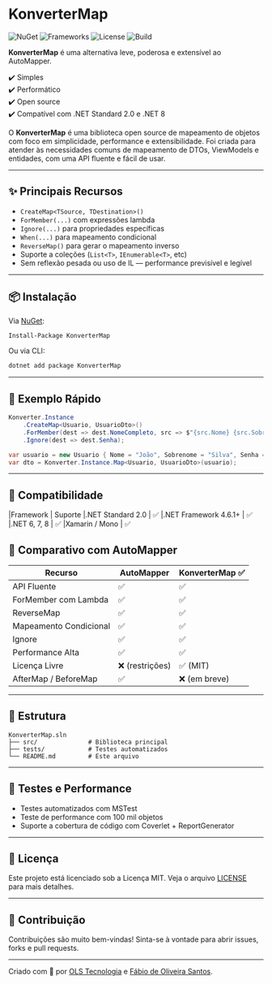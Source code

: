 # KonverterMap

![NuGet](https://img.shields.io/nuget/v/KonverterMap.svg)
![Frameworks](https://img.shields.io/badge/.NET-Standard%202.0%20%7C%20.NET%208-blue)
![License](https://img.shields.io/github/license/olstecnologia/KonverterMap.svg)
![Build](https://github.com/olstecnologia/KonverterMap/actions/workflows/ci.yml/badge.svg)

**KonverterMap** é uma alternativa leve, poderosa e extensível ao AutoMapper.

✔️ Simples  
✔️ Performático  
✔️ Open source  
✔️ Compatível com .NET Standard 2.0 e .NET 8  


O **KonverterMap** é uma biblioteca open source de mapeamento de objetos com foco em simplicidade, performance e extensibilidade. Foi criada para atender às necessidades comuns de mapeamento de DTOs, ViewModels e entidades, com uma API fluente e fácil de usar.

---

## ✨ Principais Recursos

- `CreateMap<TSource, TDestination>()`
- `ForMember(...)` com expressões lambda
- `Ignore(...)` para propriedades específicas
- `When(...)` para mapeamento condicional
- `ReverseMap()` para gerar o mapeamento inverso
- Suporte a coleções (`List<T>`, `IEnumerable<T>`, etc)
- Sem reflexão pesada ou uso de IL — performance previsível e legível

---

## 📦 Instalação

Via [NuGet](https://www.nuget.org/packages/KonverterMap):

```bash
Install-Package KonverterMap
```

Ou via CLI:

```bash
dotnet add package KonverterMap
```

---

## 🚀 Exemplo Rápido

```csharp
Konverter.Instance
    .CreateMap<Usuario, UsuarioDto>()
    .ForMember(dest => dest.NomeCompleto, src => $"{src.Nome} {src.Sobrenome}")
    .Ignore(dest => dest.Senha);

var usuario = new Usuario { Nome = "João", Sobrenome = "Silva", Senha = "123" };
var dto = Konverter.Instance.Map<Usuario, UsuarioDto>(usuario);
```

---

## 🎯 Compatibilidade
|Framework |	Suporte
|.NET Standard 2.0 |	✅
|.NET Framework 4.6.1+ |	✅
|.NET 6, 7, 8 |	✅
|Xamarin / Mono |	✅


## 🔄 Comparativo com AutoMapper

| Recurso                | AutoMapper                    | KonverterMap ✅        |
|------------------------|-------------------------------|------------------------|
| API Fluente            | ✅                           | ✅                     |
| ForMember com Lambda   | ✅                           | ✅                     |
| ReverseMap             | ✅                           | ✅                     |
| Mapeamento Condicional | ✅                           | ✅                     |
| Ignore                 | ✅                           | ✅                     |
| Performance Alta       | ✅                           | ✅                     |
| Licença Livre          | ❌ (restrições)              | ✅ (MIT)               |
| AfterMap / BeforeMap	 | ✅	                       |❌ (em breve)           |

---

## 📁 Estrutura

```
KonverterMap.sln
├── src/              # Biblioteca principal
├── tests/            # Testes automatizados
└── README.md         # Este arquivo
```

---

## 🧪 Testes e Performance

- Testes automatizados com MSTest
- Teste de performance com 100 mil objetos
- Suporte a cobertura de código com Coverlet + ReportGenerator

---

## 📄 Licença

Este projeto está licenciado sob a Licença MIT. Veja o arquivo [LICENSE](LICENSE) para mais detalhes.

---

## 🙌 Contribuição

Contribuições são muito bem-vindas! Sinta-se à vontade para abrir issues, forks e pull requests.

---

Criado com 💙 por [OLS Tecnologia](https://www.olstecnologia.com.br) e [Fábio de Oliveira Santos](https://github.com/olstecnologia).